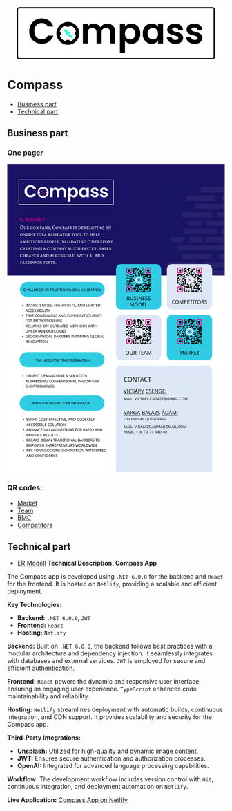 <picture>
  <source media="(prefers-color-scheme: dark)" srcset="./docs/Logo-white.png">
  <img alt="Logo" src="./docs/Logo-black.png">
</picture>

# Compass
- [Business part](#business-part)
- [Technical part](#technical-part)

## Business part
### One pager
![OnePager Image](https://github.com/Compass-Prototype/Others/raw/main/docs/OnePager.png)
### QR codes:
- [Market](https://github.com/Compass-Prototype/Others/raw/main/docs/market.md)
- [Team](https://github.com/Compass-Prototype/Others/raw/main/docs/team.png)
- [BMC](https://github.com/Compass-Prototype/Others/raw/main/docs/BMC.png)
- [Competitors](https://github.com/Compass-Prototype/Others/raw/main/docs/competitors.md)
## Technical part
- [ER Modell](https://github.com/Compass-Prototype/Others/blob/main/docs/ER.md)
**Technical Description: Compass App**

The Compass app is developed using `.NET 6.0.0` for the backend and `React` for the frontend. It is hosted on `Netlify`, providing a scalable and efficient deployment.

**Key Technologies:**
- **Backend:** `.NET 6.0.0`, `JWT`
- **Frontend:** `React`
- **Hosting:** `Netlify`

**Backend:**
Built on `.NET 6.0.0`, the backend follows best practices with a modular architecture and dependency injection. It seamlessly integrates with databases and external services. `JWT` is employed for secure and efficient authentication.

**Frontend:**
`React` powers the dynamic and responsive user interface, ensuring an engaging user experience. `TypeScript` enhances code maintainability and reliability.

**Hosting:**
`Netlify` streamlines deployment with automatic builds, continuous integration, and CDN support. It provides scalability and security for the Compass app.

**Third-Party Integrations:**
- **Unsplash:** Utilized for high-quality and dynamic image content.
- **JWT:** Ensures secure authentication and authorization processes.
- **OpenAI:** Integrated for advanced language processing capabilities.

**Workflow:**
The development workflow includes version control with `Git`, continuous integration, and deployment automation on `Netlify`.

**Live Application:**
[Compass App on Netlify](https://compassai.netlify.app/)

